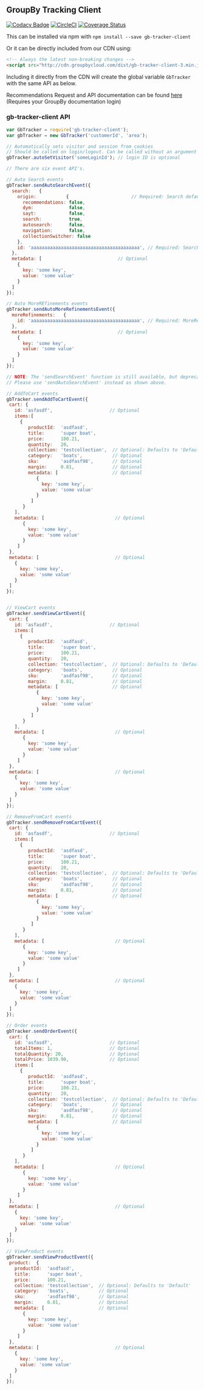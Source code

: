 ## GroupBy Tracking Client
[![Codacy Badge](https://api.codacy.com/project/badge/Grade/75c724f290884b72b305fc4b748bef95)](https://www.codacy.com/app/GroupByInc/gb-tracker-client?utm_source=github.com&amp;utm_medium=referral&amp;utm_content=groupby/gb-tracker-client&amp;utm_campaign=Badge_Grade) [![CircleCI](https://circleci.com/gh/groupby/gb-tracker-client.svg?style=svg)](https://circleci.com/gh/groupby/gb-tracker-client) [![Coverage Status](https://coveralls.io/repos/github/groupby/gb-tracker-client/badge.svg?branch=master)](https://coveralls.io/github/groupby/gb-tracker-client?branch=master)

This can be installed via npm with `npm install --save gb-tracker-client`

Or it can be directly included from our CDN using:
```html
<!-- Always the latest non-breaking changes -->
<script src="http://cdn.groupbycloud.com/dist/gb-tracker-client-3.min.js"></script>
```

Including it directly from the CDN will create the global variable 
`GbTracker` with the same API as below.

Recommendations Request and API documentation can be found [here](http://docs.recommendations.groupbyinc.com/documentation.html?e=wisdom&topic=150_recommendations/01_RecommendationsRequests.md&cid=) (Requires your GroupBy documentation login)

### gb-tracker-client API
```javascript
var GbTracker = require('gb-tracker-client');
var gbTracker = new GbTracker('customerId', 'area');

// Automatically sets visitor and session from cookies
// Should be called on login/logout. Can be called without an argument if the user is anonymous
gbTracker.autoSetVisitor('someLoginId'); // login ID is optional

// There are six event API's.

// Auto Search events
gbTracker.sendAutoSearchEvent({
  search:   {
    origin:           {                       // Required: Search defaults to true
      recommendations: false,
      dym:             false,
      sayt:            false,
      search:          true,
      autosearch:      false,
      navigation:      false,
      collectionSwitcher: false
    },
    id: 'aaaaaaaaaaaaaaaaaaaaaaaaaaaaaaaaaaaaaaaa', // Required: Search ID
  },
  metadata: [                            // Optional
    {
      key: 'some key',
      value: 'some value'
    }
  ]
});

// Auto MoreREfinements events
gbTracker.sendAutoMoreRefinementsEvent({
  moreRefinements:   {
    id: 'aaaaaaaaaaaaaaaaaaaaaaaaaaaaaaaaaaaaaaaa', // Required: MoreRefinements ID
  },
  metadata: [                            // Optional
    {
      key: 'some key',
      value: 'some value'
    }
  ]
});

// NOTE: The 'sendSearchEvent' function is still available, but deprecated. 
// Please use 'sendAutoSearchEvent' instead as shown above.

// AddToCart events
gbTracker.sendAddToCartEvent({
 cart: {
   id: 'asfasdf',                     // Optional
   items:[  
     {
        productId:  'asdfasd',
        title:      'super boat',
        price:      100.21,
        quantity:   20,
        collection: 'testcollection',  // Optional: Defaults to 'Default'
        category:   'boats',           // Optional
        sku:        'asdfasf98',       // Optional
        margin:     0.81,              // Optional
        metadata: [                    // Optional
           {
             key: 'some key',
             value: 'some value'
           }
         ]
      }
   ],
   metadata: [                          // Optional
      {
        key: 'some key',
        value: 'some value'
      }
    ]
 },
 metadata: [                            // Optional
   {
     key: 'some key',
     value: 'some value'
   }
 ]
});


// ViewCart events
gbTracker.sendViewCartEvent({
 cart: {
   id: 'asfasdf',                     // Optional
   items:[  
     {
        productId:  'asdfasd',
        title:      'super boat',
        price:      100.21,
        quantity:   20,
        collection: 'testcollection',  // Optional: Defaults to 'Default'
        category:   'boats',           // Optional
        sku:        'asdfasf98',       // Optional
        margin:     0.81,              // Optional
        metadata: [                    // Optional
           {
             key: 'some key',
             value: 'some value'
           }
         ]
      }
   ],
   metadata: [                          // Optional
      {
        key: 'some key',
        value: 'some value'
      }
    ]
 },
 metadata: [                            // Optional
   {
     key: 'some key',
     value: 'some value'
   }
 ]
});

// RemoveFromCart events
gbTracker.sendRemoveFromCartEvent({
 cart: {
   id: 'asfasdf',                     // Optional
   items:[  
     {
        productId:  'asdfasd',
        title:      'super boat',
        price:      100.21,
        quantity:   20,
        collection: 'testcollection',  // Optional: Defaults to 'Default'
        category:   'boats',           // Optional
        sku:        'asdfasf98',       // Optional
        margin:     0.81,              // Optional
        metadata: [                    // Optional
           {
             key: 'some key',
             value: 'some value'
           }
         ]
      }
   ],
   metadata: [                          // Optional
      {
        key: 'some key',
        value: 'some value'
      }
    ]
 },
 metadata: [                            // Optional
   {
     key: 'some key',
     value: 'some value'
   }
 ]
});

// Order events
gbTracker.sendOrderEvent({
 cart: {
   id: 'asfasdf',                     // Optional
   totalItems: 1,                     // Optional
   totalQuantity: 20,                 // Optional
   totalPrice: 1039.90,               // Optional
   items:[  
     {
        productId:  'asdfasd',
        title:      'super boat',
        price:      100.21,
        quantity:   20,
        collection: 'testcollection',  // Optional: Defaults to 'Default'
        category:   'boats',           // Optional
        sku:        'asdfasf98',       // Optional
        margin:     0.81,              // Optional
        metadata: [                    // Optional
           {
             key: 'some key',
             value: 'some value'
           }
         ]
      }
   ],
   metadata: [                          // Optional
      {
        key: 'some key',
        value: 'some value'
      }
    ]
 },
 metadata: [                            // Optional
   {
     key: 'some key',
     value: 'some value'
   }
 ]
});

// ViewProduct events
gbTracker.sendViewProductEvent({
 product:  {
   productId:  'asdfasd',
   title:      'super boat',
   price:      100.21,
   collection: 'testcollection',  // Optional: Defaults to 'Default'
   category:   'boats',           // Optional
   sku:        'asdfasf98',       // Optional
   margin:     0.81,              // Optional
   metadata: [                    // Optional
      {
        key: 'some key',
        value: 'some value'
      }
    ]
 },
 metadata: [                            // Optional
   {
     key: 'some key',
     value: 'some value'
   }
 ]
});


```

